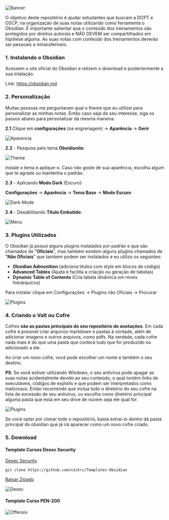 ![Banner](https://github.com/n1ckrc/Obsidian-Templates/blob/main/Anexos/banner.png) 

O objetivo deste repositório é ajudar estudantes que buscam a DCPT e OSCP, na organização de suas notas utilizando como ferramenta o Obsidian.
É importante salientar que o conteúdo dos treinamentos são protegidos por direitos autorais e NÃO DEVEM ser compartilhados em hipótese alguma. 
As suas notas com conteúdo dos treinamentos deverão ser pessoais e intransferíveis.


### 1. Instalando o Obsidian

Acessem o site oficial do Obsidian e relizem o download e posteriormente a sua intalação.

Link: https://obsidian.md



### 2. Personalização

Muitas pessoas me perguntaram qual o theme que eu utilizei para personalizar as minhas notas. Então caso seja de seu interesse, siga os passos abaixo para personalizar da mesma maneira:


**2.1** Clique em **configurações** (na engrenagem) -> **Aparência** -> **Gerir**

![Aparencia](https://github.com/n1ckrc/Obsidian-Templates/blob/main/Anexos/aparencia.png)


**2.2** - Pesquise pelo tema **Obsidianite**:

![Theme](https://github.com/n1ckrc/Obsidian-Templates/blob/main/Anexos/theme.png)

Instale o tema e aplique-o. Caso não goste de sua aparência, escolha algum que te agrade ou mantenha o padrão.


**2.3** - Aplicando **Modo Dark** (Escuro): 

**Configurações** -> **Aparência** -> **Tema Base** -> **Modo Escuro**

![Dark-Mode](https://github.com/n1ckrc/Obsidian-Templates/blob/main/Anexos/modo-escuro.png)


**2.4** - Desabilitando **Título Embutido**: 

![Menu](https://github.com/n1ckrc/Obsidian-Templates/blob/main/Anexos/titulo.png)



### 3.  Plugins Utilizados

O Obsidian já possui alguns plugins instalados por padrão e que são chamados de "**Oficiais**", mas também existem alguns plugins chamados de "**Não Oficiais**" que também podem ser instalados e eu utilizo os seguintes:

- **Obsidian Admonition** (adiciona títulos com style em blocos de código)
- **Advanced Tables** (Ajuda e facilita a criação ou geração de tabelas)
- **Dynamic Table of Contents** (Cria tabela dinâmica om níveis hierárquicos)

Para instalar clique em Configurações -> Plugins não Oficiais -> Procurar


![Plugins](https://github.com/n1ckrc/Obsidian-Templates/blob/main/Anexos/plugins.png)



### 4. Criando o Valt ou Cofre

Cofres **são as pastas principais do seu repositório de anotações**. Em cada cofre é possível criar arquivos markdown e pastas à vontade, além de adicionar imagens e outros arquivos, como pdfs. Na verdade, cada cofre nada mais é do que uma pasta que conterá tudo que for produzido ou adicionado a ele.

Ao criar um novo cofre, você pode escolher um nome e também o seu destino.

**PS**: Se você estiver utilizando Windows, o seu antivírus pode apagar as suas notas acidentalmnte devido ao seu conteúdo, o qual tontém links de executáveis, códigos de exploits e  que podem ser interpretados como maliciosos. Então recomendo que inclua todo o diretório do seu cofre na lista de excessão de seu antivírus, ou escolha como diretório principal alguma pasta que está em seu drive de núvem seja ele qual for.

![Plugins](https://github.com/n1ckrc/Obsidian-Templates/blob/main/Anexos/criando-cofre.png)

Se você optar por clonar todo o repositório, basta extrai-lo dentro da pasta principal do obsidian que já irá aparecer como um novo cofre criado.



### 5. Download


#### Template Cursos Desec Security

<p><a href="https://github.com/n1ckrc/Obsidian-Templates/tree/main/Desec-Security">Desec Security</a></p>

```
git clone https://github.com/n1ckrc/Templates-Obsidian
```
<p><a href="https://github.com/n1ckrc/Templates-Obsidian/archive/refs/heads/main.zip">Baixar Zipado</a></p>

![Desec](https://github.com/n1ckrc/Obsidian-Templates/blob/main/Anexos/desec.png)


#### Template Curso PEN-200

![Offensiv](https://github.com/n1ckrc/Obsidian-Templates/blob/main/Anexos/offensive.png)

